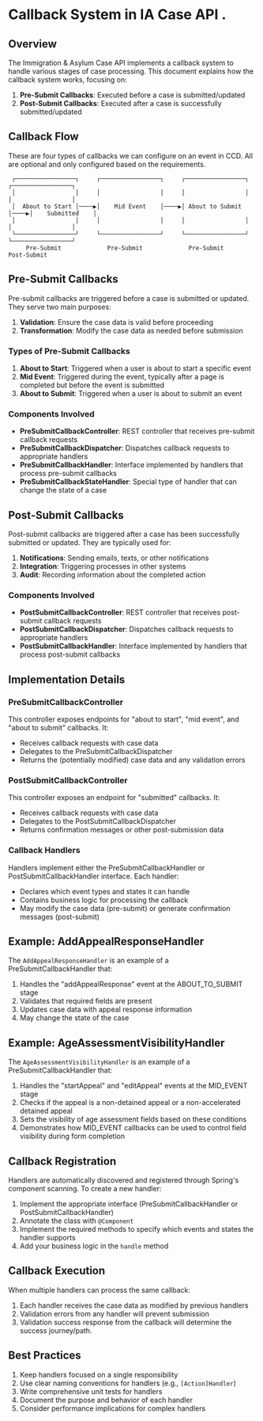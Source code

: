 # Callback System in IA Case API .

## Overview

The Immigration & Asylum Case API implements a callback system to handle various stages of case processing. This document explains how the callback system works, focusing on:

1. **Pre-Submit Callbacks**: Executed before a case is submitted/updated
2. **Post-Submit Callbacks**: Executed after a case is successfully submitted/updated

## Callback Flow
These are four types of callbacks we can configure on an event in CCD. All are optional and only configured based on the requirements.

```
 ┌─────────────────┐     ┌─────────────────┐     ┌─────────────────┐     ┌─────────────────┐
 │                 │     │                 │     │                 │     │                 │
 │  About to Start │────▶│    Mid Event    │────▶│ About to Submit │────▶│    Submitted    │
 │                 │     │                 │     │                 │     │                 │
 └─────────────────┘     └─────────────────┘     └─────────────────┘     └─────────────────┘
     Pre-Submit             Pre-Submit             Pre-Submit             Post-Submit
```

## Pre-Submit Callbacks

Pre-submit callbacks are triggered before a case is submitted or updated. They serve two main purposes:

1. **Validation**: Ensure the case data is valid before proceeding
2. **Transformation**: Modify the case data as needed before submission

### Types of Pre-Submit Callbacks

1. **About to Start**: Triggered when a user is about to start a specific event
2. **Mid Event**: Triggered during the event, typically after a page is completed but before the event is submitted
3. **About to Submit**: Triggered when a user is about to submit an event

### Components Involved

- **PreSubmitCallbackController**: REST controller that receives pre-submit callback requests
- **PreSubmitCallbackDispatcher**: Dispatches callback requests to appropriate handlers
- **PreSubmitCallbackHandler**: Interface implemented by handlers that process pre-submit callbacks
- **PreSubmitCallbackStateHandler**: Special type of handler that can change the state of a case

## Post-Submit Callbacks

Post-submit callbacks are triggered after a case has been successfully submitted or updated. They are typically used for:

1. **Notifications**: Sending emails, texts, or other notifications
2. **Integration**: Triggering processes in other systems
3. **Audit**: Recording information about the completed action

### Components Involved

- **PostSubmitCallbackController**: REST controller that receives post-submit callback requests
- **PostSubmitCallbackDispatcher**: Dispatches callback requests to appropriate handlers
- **PostSubmitCallbackHandler**: Interface implemented by handlers that process post-submit callbacks

## Implementation Details

### PreSubmitCallbackController

This controller exposes endpoints for "about to start", "mid event", and "about to submit" callbacks. It:
- Receives callback requests with case data
- Delegates to the PreSubmitCallbackDispatcher
- Returns the (potentially modified) case data and any validation errors

### PostSubmitCallbackController

This controller exposes an endpoint for "submitted" callbacks. It:
- Receives callback requests with case data
- Delegates to the PostSubmitCallbackDispatcher
- Returns confirmation messages or other post-submission data

### Callback Handlers

Handlers implement either the PreSubmitCallbackHandler or PostSubmitCallbackHandler interface. Each handler:
- Declares which event types and states it can handle
- Contains business logic for processing the callback
- May modify the case data (pre-submit) or generate confirmation messages (post-submit)

## Example: AddAppealResponseHandler

The `AddAppealResponseHandler` is an example of a PreSubmitCallbackHandler that:
1. Handles the "addAppealResponse" event at the ABOUT_TO_SUBMIT stage
2. Validates that required fields are present
3. Updates case data with appeal response information
4. May change the state of the case

## Example: AgeAssessmentVisibilityHandler

The `AgeAssessmentVisibilityHandler` is an example of a PreSubmitCallbackHandler that:
1. Handles the "startAppeal" and "editAppeal" events at the MID_EVENT stage
2. Checks if the appeal is a non-detained appeal or a non-accelerated detained appeal
3. Sets the visibility of age assessment fields based on these conditions
4. Demonstrates how MID_EVENT callbacks can be used to control field visibility during form completion

## Callback Registration

Handlers are automatically discovered and registered through Spring's component scanning. To create a new handler:

1. Implement the appropriate interface (PreSubmitCallbackHandler or PostSubmitCallbackHandler)
2. Annotate the class with `@Component`
3. Implement the required methods to specify which events and states the handler supports
4. Add your business logic in the `handle` method

## Callback Execution

When multiple handlers can process the same callback:
1. Each handler receives the case data as modified by previous handlers
2. Validation errors from any handler will prevent submission
3. Validation success response from the callback will determine the success journey/path.

## Best Practices

1. Keep handlers focused on a single responsibility
2. Use clear naming conventions for handlers (e.g., `[Action]Handler`)
3. Write comprehensive unit tests for handlers
4. Document the purpose and behavior of each handler
5. Consider performance implications for complex handlers 
